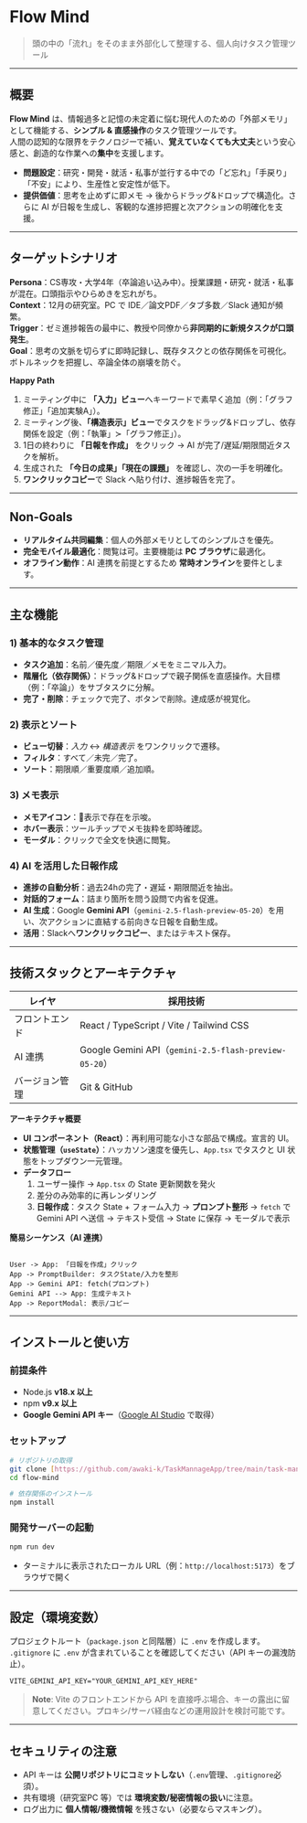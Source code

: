 # Flow Mind
> 頭の中の「流れ」をそのまま外部化して整理する、個人向けタスク管理ツール

---

## 概要
**Flow Mind** は、情報過多と記憶の未定着に悩む現代人のための「外部メモリ」として機能する、**シンプル & 直感操作**のタスク管理ツールです。  
人間の認知的な限界をテクノロジーで補い、**覚えていなくても大丈夫**という安心感と、創造的な作業への**集中**を支援します。

- **問題設定**：研究・開発・就活・私事が並行する中での「ど忘れ」「手戻り」「不安」により、生産性と安定性が低下。
- **提供価値**：思考を止めずに即メモ → 後からドラッグ&ドロップで構造化。さらに AI が日報を生成し、客観的な進捗把握と次アクションの明確化を支援。

---

## ターゲットシナリオ
**Persona**：CS専攻・大学4年（卒論追い込み中）。授業課題・研究・就活・私事が混在。口頭指示やひらめきを忘れがち。  
**Context**：12月の研究室。PC で IDE／論文PDF／タブ多数／Slack 通知が頻繁。  
**Trigger**：ゼミ進捗報告の最中に、教授や同僚から**非同期的に新規タスクが口頭発生**。  
**Goal**：思考の文脈を切らずに即時記録し、既存タスクとの依存関係を可視化。ボトルネックを把握し、卒論全体の崩壊を防ぐ。

**Happy Path**
1. ミーティング中に **「入力」ビュー**へキーワードで素早く追加（例：「グラフ修正」「追加実験A」）。
2. ミーティング後、**「構造表示」ビュー**でタスクをドラッグ&ドロップし、依存関係を設定（例：「執筆」≻「グラフ修正」）。
3. 1日の終わりに **「日報を作成」** をクリック → AI が完了/遅延/期限間近タスクを解析。
4. 生成された **「今日の成果」「現在の課題」** を確認し、次の一手を明確化。
5. **ワンクリックコピー**で Slack へ貼り付け、進捗報告を完了。

---

## Non-Goals
- **リアルタイム共同編集**：個人の外部メモリとしてのシンプルさを優先。
- **完全モバイル最適化**：閲覧は可。主要機能は **PC ブラウザ**に最適化。
- **オフライン動作**：AI 連携を前提とするため **常時オンライン**を要件とします。

---

## 主な機能
### 1) 基本的なタスク管理
- **タスク追加**：名前／優先度／期限／メモをミニマル入力。
- **階層化（依存関係）**：ドラッグ&ドロップで親子関係を直感操作。大目標（例：「卒論」）をサブタスクに分解。
- **完了・削除**：チェックで完了、ボタンで削除。達成感が視覚化。

### 2) 表示とソート
- **ビュー切替**：_入力_ ↔ _構造表示_ をワンクリックで遷移。
- **フィルタ**：すべて／未完／完了。
- **ソート**：期限順／重要度順／追加順。

### 3) メモ表示
- **メモアイコン**：📝表示で存在を示唆。
- **ホバー表示**：ツールチップでメモ抜粋を即時確認。
- **モーダル**：クリックで全文を快適に閲覧。

### 4) AI を活用した日報作成
- **進捗の自動分析**：過去24hの完了・遅延・期限間近を抽出。
- **対話的フォーム**：詰まり箇所を問う設問で内省を促進。
- **AI 生成**：Google **Gemini API**（`gemini-2.5-flash-preview-05-20`）を用い、次アクションに直結する前向きな日報を自動生成。
- **活用**：Slackへ**ワンクリックコピー**、またはテキスト保存。

---

## 技術スタックとアーキテクチャ
| レイヤ | 採用技術 |
|---|---|
| フロントエンド | React / TypeScript / Vite / Tailwind CSS |
| AI 連携 | Google Gemini API（`gemini-2.5-flash-preview-05-20`） |
| バージョン管理 | Git & GitHub |

**アーキテクチャ概要**
- **UI コンポーネント（React）**：再利用可能な小さな部品で構成。宣言的 UI。
- **状態管理（`useState`）**：ハッカソン速度を優先し、`App.tsx` でタスクと UI 状態をトップダウン一元管理。
- **データフロー**
  1. ユーザー操作 → `App.tsx` の State 更新関数を発火
  2. 差分のみ効率的に再レンダリング
  3. **日報作成**：タスク State + フォーム入力 → **プロンプト整形** → `fetch` で Gemini API へ送信 → テキスト受信 → State に保存 → モーダルで表示

**簡易シーケンス（AI 連携）**
```

User -> App: 「日報を作成」クリック
App -> PromptBuilder: タスクState/入力を整形
App -> Gemini API: fetch(プロンプト)
Gemini API --> App: 生成テキスト
App -> ReportModal: 表示/コピー

````

---

## インストールと使い方
### 前提条件
- Node.js **v18.x 以上**
- npm **v9.x 以上**
- **Google Gemini API キー**（[Google AI Studio](https://aistudio.google.com/app/apikey) で取得）

### セットアップ
```bash
# リポジトリの取得
git clone [https://github.com/awaki-k/TaskMannageApp/tree/main/task-mannage-app](https://github.com/awaki-k/TaskMannageApp.git)
cd flow-mind

# 依存関係のインストール
npm install
````

### 開発サーバーの起動

```bash
npm run dev
```

* ターミナルに表示されたローカル URL（例：`http://localhost:5173`）をブラウザで開く

---

## 設定（環境変数）

プロジェクトルート（`package.json` と同階層）に `.env` を作成します。
`.gitignore` に `.env` が含まれていることを確認してください（API キーの漏洩防止）。

```env
VITE_GEMINI_API_KEY="YOUR_GEMINI_API_KEY_HERE"
```

> **Note**: Vite のフロントエンドから API を直接呼ぶ場合、キーの露出に留意してください。プロキシ/サーバ経由などの運用設計を検討可能です。

---

## セキュリティの注意

* API キーは **公開リポジトリにコミットしない**（`.env`管理、`.gitignore`必須）。
* 共有環境（研究室PC 等）では **環境変数/秘密情報の扱い**に注意。
* ログ出力に **個人情報/機微情報** を残さない（必要ならマスキング）。

<!-- 
# 🧠 物忘れを助けるHERO

> 「タスクを忘れる不安」から「確認するだけで安心」に。
> 構造化タスクで“思い出せる”日常をサポートするプロダクト。

---

## 🧩 コンセプト

現代人はタスク過多で“覚えておくこと”に限界がある。
**HERO** は、タスクを“覚える”のではなく、“見るだけで思い出せる”新しい体験を提供します。

* **確認ベースの記憶支援**：記憶から確認へのパラダイムシフト
* **シンプル入力**：音声やチャット風で即記録
* **構造化表示**：親子関係でタスクを整理し視覚的に記憶補完
* **直感的操作**：カード型タスクをドラッグ＆ドロップで分類

---

## 🚀 主な機能（Features）

| 機能カテゴリ    | 概要                                |
| --------- | --------------------------------- |
| 📝 タスク入力  | 音声入力やチャット形式で手軽にタスクを追加             |
| 🧠 タスク構造化 | タスクをカード形式で表示し、他タスクにドラッグ＆ドロップで階層化  |
| 🌳 階層表示   | 親子関係をツリー構造で視覚的に表示。タスクの関連性を一目で把握可能 |
| ⏰ 定期確認モード | 任意の時間に、構造化タスクを「眺めるだけ」で記憶を補完       |
| 🧭 カスタム分類 | プロジェクト、カテゴリ、優先度などでフィルタリング・整理（予定）  |

---

## 💻 ユーザー体験（UX）

1. **タスク入力のストレスゼロ**：話す or 打つだけ
2. **直感的な分類操作**：カードをドラッグ＆ドロップでグルーピング
3. **記憶の再構成**：階層表示で構造が見えるから自然に思い出せる
4. **頭の中がスッキリ**：必要なときに必要な情報を確認するだけ

---

## 🛠 技術スタック（Tech Stack）

| カテゴリ      | 技術                         |
| --------- | -------------------------- |
| フロントエンド   | React + Vite               |
| UIスタイリング  | Tailwind CSS               |
| 状態管理      | Zustand（Redux Toolkit 代替）  |
| DnD（階層構造） | react-beautiful-dnd        |
| データ永続化    | ローカルストレージ（将来的に MySQL 導入予定） |

---

## 📁 ディレクトリ構成（構想）

```
src/
├── components/
│   ├── TaskCard.tsx          # タスクカードコンポーネント
│   ├── TaskTree.tsx          # ツリー型構造表示
│   └── InputPanel.tsx        # 入力パネル（音声/チャットUI）
├── store/
│   └── taskStore.ts          # Zustand管理の状態ストア
├── utils/
│   └── taskParser.ts         # NLP/ルールベースの分類処理
├── App.tsx
└── main.tsx
```

---

## 🧪 セットアップ（Setup）

```bash
git clone https://github.com/your-username/hero-hackathon.git
cd hero-hackathon
npm install
npm run dev
```

---

## 🏁 開発に関するメモ

* **優先開発項目**：

  * タスクの階層構造表示とDnDによる依存関係作成
  * シンプルなタスク入力UIの完成
  * フィルター/ソート機能（次段階）
* **今後追加予定**：

  * 定期的確認モード（時間トリガー）
  * タスク通知/完了マーク編集機能
  * ログイン機能 + DB保存

---

## 👥 対象ユーザー

* タスク・課題に追われがちな**学生エンジニア志望者**
* 複数の学習や開発タスクを同時に抱える**情報過多な人**

---

## 📅 ハッカソン情報（HERO Hackathon）

| 項目    | 内容                        |
| ----- | ------------------------- |
| 参加形態  | 個人 / 自動マッチングチーム / チーム持ち込み |
| 開催形式  | Discord（オンライン）            |
| 本開発期間 | 8/30（土）〜 8/31（日）          |
| 最終発表  | 8/31（日）                   |

---

## 🧭 運営：GROSTについて

> 寝る間も惜しんで探求したくなる“好き”に出会える場

* DiscordでのDaily / Timesを活用した交流
* 技術系勉強会 / LT会を開催
* キャリア支援あり（専属エージェント連携）

---

## 🛡 ポリシー（参加者ルール）

* 宗教・ネットワークビジネス等の勧誘行為の禁止
* ハラスメントの禁止
* イベント趣旨に沿わない目的の参加を禁止

---

## 📬 お問い合わせ

プロジェクト・イベントに関するお問い合わせは、運営Discordまたは代表メンバーまで。
-->
